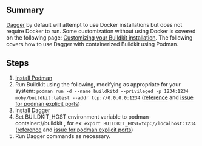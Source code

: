 
## Summary

[Dagger](https://docs.dagger.io/) by default will attempt to use Docker installations but does not require Docker to run. Some customization without using Docker is covered on the following page: [Customizing your Buildkit installation](https://docs.dagger.io/1223/custom-buildkit/). The following covers how to use Dagger with containerized Buildkit using Podman.

## Steps

1. [Install Podman](https://podman.io/getting-started/installation)
1. Run Buildkit using the following, modifying as appropriate for your system: `podman run -d --name buildkitd --privileged -p 1234:1234 moby/buildkit:latest --addr tcp://0.0.0.0:1234` ([reference](https://github.com/moby/buildkit#podman) and [issue for podman explicit ports](https://github.com/dagger/dagger/issues/1959#issuecomment-1101547522))
1. [Install Dagger](https://docs.dagger.io/1200/local-dev)
1. Set BUILDKIT_HOST environment variable to podman-container://buildkit , for ex: `export BUILDKIT_HOST=tcp://localhost:1234` ([reference](https://docs.dagger.io/1223/custom-buildkit/) and [issue for podman explicit ports](https://github.com/dagger/dagger/issues/1959#issuecomment-1101547522))
1. Run Dagger commands as necessary.
